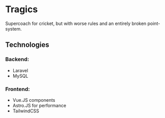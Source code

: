 # Tragics

Supercoach for cricket, but with worse rules and an entirely broken point-system.


## Technologies

### Backend: 
- Laravel
- MySQL
### Frontend: 
- Vue.JS components
- Astro.JS for performance
- TailwindCSS

